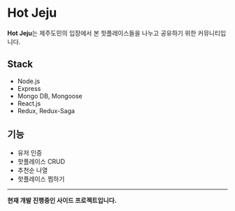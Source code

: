 
# **Hot Jeju**

**Hot Jeju**는 제주도민의 입장에서 본 핫플레이스들을 나누고 공유하기 위한 커뮤니티입니다.

## **Stack**
- Node.js
- Express
- Mongo DB, Mongoose
- React.js
- Redux, Redux-Saga

## **기능**
- 유저 인증
- 핫플레이스 CRUD
- 추천순 나열
- 핫플레이스 찜하기

---

**현재 개발 진행중인 사이드 프로젝트입니다.**